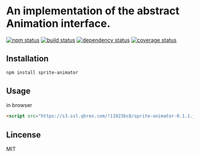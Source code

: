 # An implementation of the abstract Animation interface.

[![npm status](https://img.shields.io/npm/v/sprite-animator.svg)](https://www.npmjs.org/package/sprite-animator)
[![build status](https://api.travis-ci.org/spritejs/sprite-animator.svg?branch=master)](https://travis-ci.org/spritejs/sprite-animator) 
[![dependency status](https://david-dm.org/spritejs/sprite-animator.svg)](https://david-dm.org/spritejs/sprite-animator)
[![coverage status](https://img.shields.io/coveralls/spritejs/sprite-animator.svg)](https://coveralls.io/github/spritejs/sprite-animator)

## Installation

```bash
npm install sprite-animator
```

## Usage

in browser

```html
<script src="https://s3.ssl.qhres.com/!11923bc8/sprite-animator-0.1.1.js"></script>
```

## Lincense

MIT
